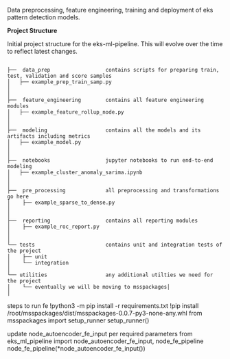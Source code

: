 Data preprocessing, feature engineering, training and deployment of eks pattern detection models.



**Project Structure**

Initial project structure for the eks-ml-pipeline. This will evolve over the time to reflect latest changes. 

```

├──  data_prep					contains scripts for preparing train, test, validation and score samples
│   ├── example_prep_train_samp.py 
│
│
├──  feature_engineering		contains all feature engineering modules
│   ├── example_feature_rollup_node.py
│
│
├──  modeling					contains all the models and its artifacts including metrics
│   ├── example_model.py
│
│
├──  notebooks					jupyter notebooks to run end-to-end modeling
│   ├── example_cluster_anomaly_sarima.ipynb
│
│
├──  pre_processing				all preprocessing and transformations go here 
│    ├── example_sparse_to_dense.py  
│
│
├──  reporting					contains all reporting modules 
│    ├── example_roc_report.py
│
│
└── tests						contains unit and integration tests of the project
│    ├── unit
│    └── integration
│ 
└── utilities					any additional utilties we need for the project
│    └── eventually we will be moving to msspackages│  
│ 

```

     
steps to run fe
!python3 -m pip install -r requirements.txt
!pip install /root/msspackages/dist/msspackages-0.0.7-py3-none-any.whl
from msspackages import setup_runner
setup_runner()

update node_autoencoder_fe_input per required parameters
from eks_ml_pipeline import node_autoencoder_fe_input, node_fe_pipeline
node_fe_pipeline(*node_autoencoder_fe_input())